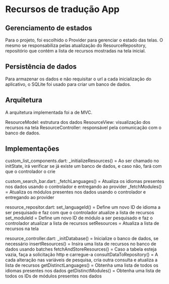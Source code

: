 # Recursos de tradução App

## Gerenciamento de estados

Para o projeto, foi escolhido o Provider para gerenciar o estado das telas. O mesmo se responsabiliza pelas atualização do ResourceRepository, repositório que contém a lista de recursos mostradas na tela inicial.

## Persistência de dados

Para armazenar os dados e não requisitar o url a cada inicialização do aplicativo, o SQLite foi usado para criar um banco de dados.

## Arquitetura

A arquitetura implementada foi a de MVC. 

  ResourceModel: estrutura dos dados
  ResourceView: visualização dos recursos na tela
  ResourceController: responsável pela comunicação com o banco de dados.

## Implementações

  custom_list_components.dart:
    _initializeResources() = Ao ser chamado no initState, irá verificar se já existe um banco de dados, e caso não, fará com que o controlador o crie

  custom_search_bar.dart:
    _fetchLanguages() = Atualiza os idiomas presentes nos dados usando o controlador e entregando ao provider
    _fetchModules() = Atualiza os módulos presentes nos dados usando o controlador e entregando ao provider

  resource_repositor.dart:
    set_languageId() = Define um novo ID de idioma a ser pesquisado e faz com que o controlador atualize a lista de recursos
    set_moduleId = Define um novo ID de módulo a ser pesquisado e faz o controlador atualizar a lista de recursos
    setResources = Atualiza a lista de recursos na tela

  resource_controller.dart:
    _initDatabase() =  Inicialize o banco de dados, se necessário
    insertResources() = Insira uma lista de recursos no banco de dados usando batches
    fetchAndStoreResources() = Caso a tabela esteja vazia, faça a solicitação http e carregue-a
    consultDataToRepository() = A cada alteração nas variáveis de pesquisa, cria outra consulta e atualiza a lista de recursos
    getDistinctLanguages() = Obtenha uma lista de todos os idiomas presentes nos dados
    getDistinctModules() = Obtenha uma lista de todos os IDs de módulos presentes nos dados
